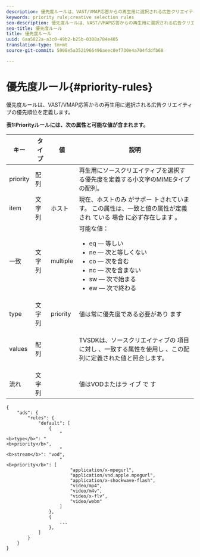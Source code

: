 ```yaml
---
description: 優先度ルールは、VAST/VMAP応答からの再生用に選択される広告クリエイティブの優先順位を定義します。
keywords: priority rule;creative selection rules
seo-description: 優先度ルールは、VAST/VMAP応答からの再生用に選択される広告クリエイティブの優先順位を定義します。
seo-title: 優先度ルール
title: 優先度ルール
uuid: 6aa5822a-a3c0-49b2-b25b-0308a784e405
translation-type: tm+mt
source-git-commit: 5908e5a3521966496aeec0ef730e4a704fddfb68

---
```



# 優先度ルール{#priority-rules}

優先度ルールは、VAST/VMAP応答からの再生用に選択される広告クリエイティブの優先順位を定義します。

**表1:Priorityルールには、次の属性と可能な値が含まれます。**

<table id="table_ljp_tgx_hz">  
 <thead> 
  <tr> 
   <th class="entry"> キー</th> 
   <th class="entry"> タイプ</th> 
   <th class="entry"> 値</th> 
   <th class="entry"> 説明</th> 
  </tr> 
 </thead>
 <tbody> 
  <tr> 
   <td><span class="codeph"> priority</span></td> 
   <td><span class="codeph"> 配列</span></td> 
   <td></td> 
   <td> 再生用にソースクリエイティブを選択する優先度を定義する小文字のMIMEタイプの配列。</td> 
  </tr> 
  <tr> 
   <td><span class="codeph"> item</span></td> 
   <td><span class="codeph"> 文字列</span></td> 
   <td><span class="codeph"> ホスト</span></td> 
   <td>現在、ホストのみ <span class="codeph"> がサポー</span> トされています。 この属性は、一致と値の属性が定義され <span class="codeph"> ている</span> 場合 <span class="codeph"> に必ず存在します</span> 。</td> 
  </tr> 
  <tr> 
   <td><span class="codeph"> 一致</span></td> 
   <td><span class="codeph"> 文字列</span></td> 
   <td><span class="codeph"> multiple</span></td> 
   <td>可能な値：
    <ul id="ul_tnf_2hx_hz"> 
     <li><span class="codeph"> eq</span> — 等しい</li> 
     <li><span class="codeph"> ne</span> — 次と等しくない</li> 
     <li><span class="codeph"> co</span> — 次を含む</li> 
     <li><span class="codeph"> nc</span> — 次を含まない</li> 
     <li><span class="codeph"> sw</span> — 次で始まる</li> 
     <li><span class="codeph"> ew</span> — 次で終わる</li> 
    </ul></td> 
  </tr> 
  <tr> 
   <td><span class="codeph"> type</span></td> 
   <td><span class="codeph"> 文字列</span></td> 
   <td><span class="codeph"> priority</span></td> 
   <td>値は常に優先度である必要があり <span class="codeph"> ます</span></td> 
  </tr> 
  <tr> 
   <td><span class="codeph"> values</span></td> 
   <td><span class="codeph"> 配列</span></td> 
   <td></td> 
   <td> <p>TVSDKは、ソースクリエイティブの <span class="codeph"> 項目に対し</span> 、一致する属性を使用し <span class="codeph"></span> 、この配列に定義された値と照合します。</p> </td> 
  </tr> 
  <tr> 
   <td><span class="codeph"> 流れ</span></td> 
   <td><span class="codeph"> 文字列</span></td> 
   <td></td> 
   <td> <p>値はVODまたはラ <span class="codeph"> イブ</span> で <span class="codeph"> す</span></p> </td> 
  </tr> 
 </tbody> 
</table>

```
{
    "ads": {
        "rules": {
            "default": [
                {
                    "
<b>type</b>": "
<b>priority</b>",
                    "
<b>stream</b>": "vod",
                    "
<b>priority</b>": [
                        "application/x-mpegurl",
                        "application/vnd.apple.mpegurl",
                        "application/x-shockwave-flash",
                        "video/mp4",
                        "video/m4v",
                        "video/x-flv",
                        "video/webm"
                    ]
                },
                {
                    ...
                },
            ]
        }
    }
}
```


